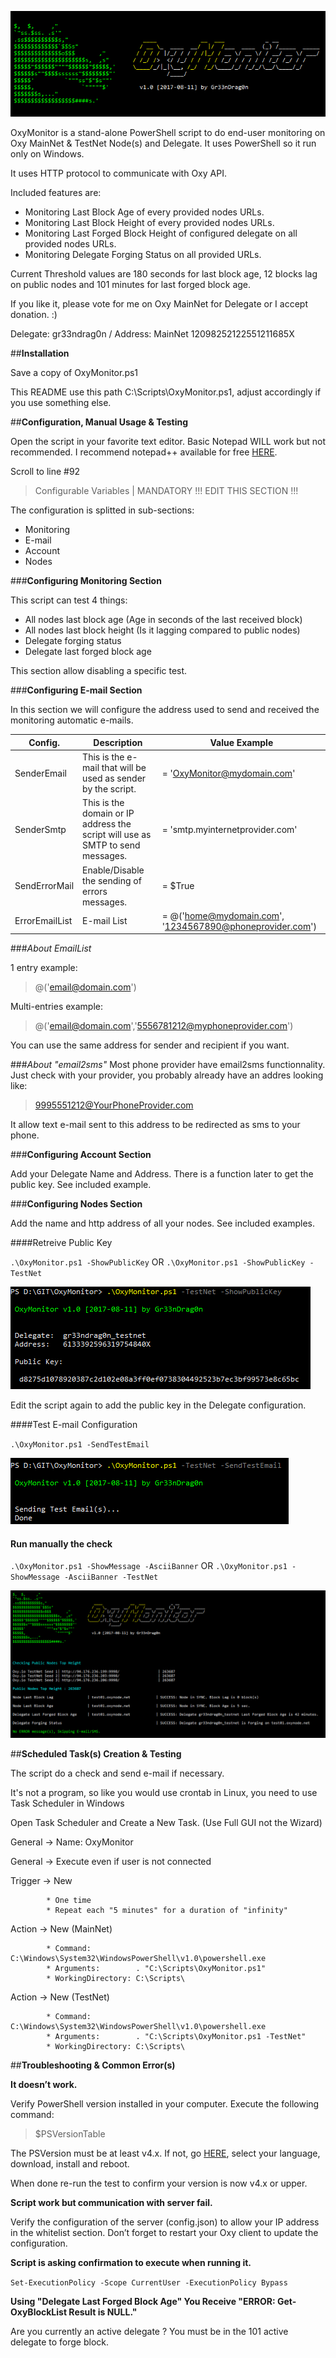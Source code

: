  ![##Images_README_Header##](./PNG/Header.png)

OxyMonitor is a stand-alone PowerShell script to do end-user monitoring on Oxy MainNet & TestNet Node(s) and Delegate. It uses PowerShell so it run only on Windows.

It uses HTTP protocol to communicate with Oxy API.

Included features are:

 - Monitoring Last Block Age of every provided nodes URLs.
 - Monitoring Last Block Height of every provided nodes URLs.
 - Monitoring Last Forged Block Height of configured delegate on all provided nodes URLs.
 - Monitoring Delegate Forging Status on all provided URLs.

Current Threshold values are 180 seconds for last block age, 12 blocks lag on public nodes and 101 minutes for last forged block age.

If you like it, please vote for me on Oxy MainNet for Delegate or I accept donation. :)

Delegate: gr33ndrag0n / Address: MainNet 12098252122551211685X

##**Installation**

Save a copy of OxyMonitor.ps1

This README use this path C:\Scripts\OxyMonitor.ps1, adjust accordingly if you use something else.

##**Configuration, Manual Usage & Testing**

Open the script in your favorite text editor. Basic Notepad WILL work but not recommended. I recommend notepad++ available for free [HERE](https://notepad-plus-plus.org/).

Scroll to line #92

> Configurable Variables | MANDATORY !!! EDIT THIS SECTION !!!


The configuration is splitted in sub-sections:

 - Monitoring
 - E-mail
 - Account
 - Nodes

###**Configuring Monitoring Section**

This script can test 4 things:

 - All nodes last block age (Age in seconds of the last received block)
 - All nodes last block height (Is it lagging compared to public nodes)
 - Delegate forging status
 - Delegate last forged block age

This section allow disabling a specific test.


###**Configuring E-mail Section**

In this section we will configure the address used to send and received the monitoring automatic e-mails.

Config.          | Description                                                                    | Value Example
------------     | -------------                                                                  | -------------
SenderEmail      | This is the e-mail that will be used as sender by the script.                  | = 'OxyMonitor@mydomain.com'
SenderSmtp       | This is the domain or IP address the script will use as SMTP to send messages. | = 'smtp.myinternetprovider.com'
SendErrorMail    | Enable/Disable the sending of errors messages.                                 | = $True
ErrorEmailList   | E-mail List                                                                    | = @('home@mydomain.com', '1234567890@phoneprovider.com')
 
###_About EmailList_

1 entry example:
> @('email@domain.com')

Multi-entries example:
> @('email@domain.com','5556781212@myphoneprovider.com')

You can use the same address for sender and recipient if you want.

###_About "email2sms"_
Most phone provider have email2sms functionnality. Just check with your provider, you probably already have an addres looking like:
> 9995551212@YourPhoneProvider.com

It allow text e-mail sent to this address to be redirected as sms to your phone.

 
###**Configuring Account Section**

Add your Delegate Name and Address. There is a function later to get the public key. See included example.


###**Configuring Nodes Section**

Add the name and http address of all your nodes. See included examples.


####Retreive Public Key

`.\OxyMonitor.ps1 -ShowPublicKey`
OR
`.\OxyMonitor.ps1 -ShowPublicKey -TestNet`

![##Images_README_Header##](./PNG/ShowPublicKey.png)

Edit the script again to add the public key in the Delegate configuration.

####Test E-mail Configuration

`.\OxyMonitor.ps1 -SendTestEmail`

![##Images_README_Header##](./PNG/SendTestEmail.png)

#### Run manually the check

`.\OxyMonitor.ps1 -ShowMessage -AsciiBanner`
OR
`.\OxyMonitor.ps1 -ShowMessage -AsciiBanner -TestNet`

![##Images_README_Header##](./PNG/ShowMessage.png)

##**Scheduled Task(s) Creation & Testing**

The script do a check and send e-mail if necessary.

It's not a program, so like you would use crontab in Linux, you need to use Task Scheduler in Windows

Open Task Scheduler and Create a New Task. (Use Full GUI not the Wizard)

General -> Name: OxyMonitor

General -> Execute even if user is not connected

Trigger -> New

			* One time
			* Repeat each "5 minutes" for a duration of "infinity"
			
Action  -> New (MainNet)

			* Command:          C:\Windows\System32\WindowsPowerShell\v1.0\powershell.exe
			* Arguments:        . "C:\Scripts\OxyMonitor.ps1"
			* WorkingDirectory: C:\Scripts\

Action  -> New (TestNet)

			* Command:          C:\Windows\System32\WindowsPowerShell\v1.0\powershell.exe
			* Arguments:        . "C:\Scripts\OxyMonitor.ps1 -TestNet"
			* WorkingDirectory: C:\Scripts\

##**Troubleshooting & Common Error(s)**

**It doesn’t work.**

Verify PowerShell version installed in your computer. Execute the following command:

> $PSVersionTable

The PSVersion must be at least v4.x.
If not, go [HERE](https://www.microsoft.com/en-us/download/details.aspx?id=40855), select your language, download, install and reboot.

When done re-run the test to confirm your version is now v4.x or upper.

**Script work but communication with server fail.**

Verify the configuration of the server (config.json) to allow your IP address in the whitelist section. Don’t forget to restart your Oxy client to update the configuration.

**Script is asking confirmation to execute when running it.**

`Set-ExecutionPolicy -Scope CurrentUser -ExecutionPolicy Bypass`

**Using "Delegate Last Forged Block Age" You Receive "ERROR: Get-OxyBlockList Result is NULL."**

Are you currently an active delegate ? You must be in the 101 active delegate to forge block.
